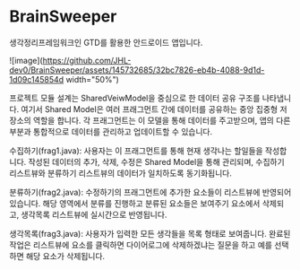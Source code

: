 # BrainSweeper
생각정리프레임워크인 GTD를 활용한 안드로이드 앱입니다.

![image](https://github.com/JHL-dev0/BrainSweeper/assets/145732685/32bc7826-eb4b-4088-9d1d-1d09c145854d width="50%")

프로젝트 모듈 설계는 SharedVeiwModel을 중심으로 한 데이터 공유 구조를 나타냅니다. 
여기서 Shared Model은 여러 프래그먼트 간에 데이터를 공유하는 중앙 집중형 저장소의 역할을 합니다. 각 프래그먼트는 이 모델을 통해 데이터를 주고받으며, 앱의 다른 부분과 통합적으로 데이터를 관리하고 업데이트할 수 있습니다.

수집하기(frag1.java):
사용자는 이 프래그먼트를 통해 현재 생각나는 할일들을 작성합니다.
작성된 데이터의 추가, 삭제, 수정은 Shared Model을 통해 관리되며, 수집하기 리스트뷰와 분류하기 리스트뷰의 데이터가 일치하도록 동기화됩니다.

분류하기(frag2.java):
수정하기의 프래그먼트에 추가한 요소들이 리스트뷰에 반영되어있습니다.
해당 영역에서 분류를 진행하고 분류된 요소들은 보여주기 요소에서 삭제되고, 생각목록 리스트뷰에 실시간으로 반영됩니다.

생각목록(frag3.java):
사용자가 입력한 모든 생각들을 목록 형태로 보여줍니다.
완료된 작업은 리스트뷰에 요소를 클릭하면 다이어로그에 삭제하겠냐는 질문을 하고 예를 선택하면 해당 요소가 삭제됩니다.
